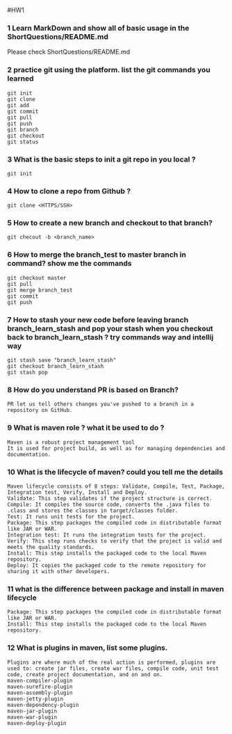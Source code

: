#HW1
### 1 Learn MarkDown and show all of basic usage in the ShortQuestions/README.md
Please check ShortQuestions/README.md

### 2 practice git using the platform. list the git commands you learned
```
git init
git clone
git add
git commit 
git pull
git push
git branch
git checkout 
git status
```

### 3 What is the basic steps to init a git repo in you local ?
```
git init
```

### 4 How to clone a repo from Github ?
```
git clone <HTTPS/SSH>
```

### 5 How to create a new branch and checkout to that branch?
```
git checout -b <branch_name>
```

### 6 How to merge the branch_test to master branch in command? show me the commands
```
git checkout master
git pull
git merge branch_test
git commit
git push
```

### 7 How to stash your new code before leaving branch branch_learn_stash and pop your stash when you checkout back to branch_learn_stash ? try commands way and intellij way
```
git stash save "branch_learn_stash"
git checkout branch_learn_stash
git stash pop
```

### 8 How do you understand PR is based on Branch?
```
PR let us tell others changes you've pushed to a branch in a repository on GitHub.
```

### 9 What is maven role ? what it be used to do ?
```
Maven is a robust project management tool
It is used for project build, as well as for managing dependencies and documentation.
```

### 10 What is the lifecycle of maven? could you tell me the details
```
Maven lifecycle consists of 8 steps: Validate, Compile, Test, Package, Integration test, Verify, Install and Deploy.
Validate: This step validates if the project structure is correct.
Compile: It compiles the source code, converts the .java files to .class and stores the classes in target/classes folder.
Test: It runs unit tests for the project.
Package: This step packages the compiled code in distributable format like JAR or WAR.
Integration test: It runs the integration tests for the project.
Verify: This step runs checks to verify that the project is valid and meets the quality standards.
Install: This step installs the packaged code to the local Maven repository.
Deploy: It copies the packaged code to the remote repository for sharing it with other developers.
```

### 11 what is the difference between package and install in maven lifecycle
```
Package: This step packages the compiled code in distributable format like JAR or WAR.
Install: This step installs the packaged code to the local Maven repository.
```

### 12 What is plugins in maven, list some plugins.
```
Plugins are where much of the real action is performed, plugins are used to: create jar files, create war files, compile code, unit test code, create project documentation, and on and on.
maven-compiler-plugin
maven-surefire-plugin
maven-assembly-plugin
maven-jetty-plugin
maven-dependency-plugin
maven-jar-plugin
maven-war-plugin
maven-deploy-plugin
```


